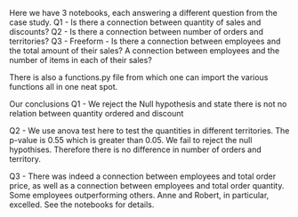 Here we have 3 notebooks, each answering a different question from the case study. 
Q1 - Is there a connection between quantity of sales and discounts?
Q2 - Is there a connection between number of orders and territories?
Q3 - Freeform - Is there a connection between employees and the total amount of their sales? A connection between employees and the number of items in each of their sales?

There is also a functions.py file from which one can import the various functions all in one neat spot.

Our conclusions
Q1 - We reject the Null hypothesis and state there is not no relation between quantity ordered and discount

Q2 - We use anova test here to test the quantities in different territories.
The p-value is 0.55 which is greater than 0.05. We fail to reject the null hypothises.
Therefore there is no difference in number of orders and territory.

Q3 - There was indeed a connection between employees and total order price, as well as a connection between employees and total order quantity. Some employees outperforming others. Anne and Robert, in particular, excelled. See the notebooks for details.

